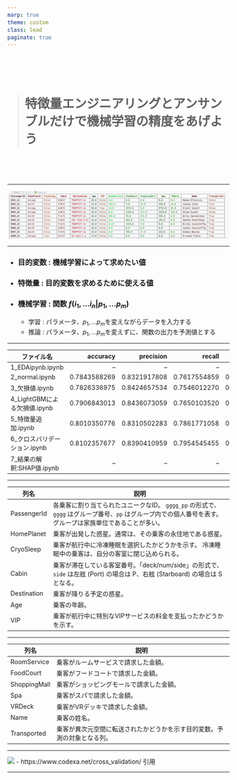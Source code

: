 ```yaml
---
marp: true
theme: custom
class: lead
paginate: true
---
```



<!---
_class: title
--->
<br>
<br>
<br>

> # 特徴量エンジニアリングとアンサンブルだけで機械学習の精度をあげよう
>

<br>
<br>
<br>

---



<!-- _header: 目標-->
<img src="1.png" />

<!-- footer: 2025年6月26日 プログラム言語特論発表 -->
---

<!-- _header: 用語-->
- ### 目的変数 : 機械学習によって求めたい値
- ### 特徴量 : 目的変数を求めるために使える値
- ### 機械学習 : 関数 $f(i_1,...i_n | p_1,...p_m)$ 
  - 学習 : パラメータ、$p_1,...p_m$を変えながらデータを入力する
  - 推論 :  パラメータ、$p_1,...p_m$を変えずに、関数の出力を予測値とする
<!-- footer: 2025年6月26日 プログラム言語特論発表 -->
---



<!-- _header: 結果-->
| ファイル名                               | accuracy     | precision    | recall       | F1-score     |
|----------------------------------------------|-------------:|-------------:|-------------:|-------------:|
| 1_EDAipynb.ipynb                             | –            | –            | –            | –            |
| 2_normal.ipynb                               | 0.7843588269 | 0.8321917808 | 0.7617554859 | 0.7954173486 |
| 3_欠損値.ipynb                              | 0.7826336975 | 0.8424657534 | 0.7546012270 | 0.7961165049 |
| 4_LightGBMによる欠損値.ipynb                | 0.7906843013 | 0.8436073059 | 0.7650103520 | 0.8023887079 |
| 5_特徴量追加.ipynb                          | 0.8010350776 | 0.8310502283 | 0.7861771058 | 0.8079911210 |
| 6_クロスバリデーション.ipynb                | 0.8102357677 | 0.8390410959 | 0.7954545455 | 0.8166666667 |
| 7_結果の解釈:SHAP値.ipynb                   | –            | –            | –            | –            |

<!-- footer: 2025年6月26日 プログラム言語特論発表 -->
---


<!-- _header: 列の説明-->

| 列名            | 説明                                                                                                                                      |
|-----------------|-------------------------------------------------------------------------------------------------------------------------------------------|
| PassengerId     | 各乗客に割り当てられたユニークなID。 `gggg_pp` の形式で、`gggg` はグループ番号、`pp` はグループ内での個人番号を表す。 グループは家族単位であることが多い。  |
| HomePlanet      | 乗客が出発した惑星。通常は、その乗客の永住地である惑星。                                                                                         |
| CryoSleep       | 乗客が航行中に冷凍睡眠を選択したかどうかを示す。 冷凍睡眠中の乗客は、自分の客室に閉じ込められる。                                                            |
| Cabin           | 乗客が滞在している客室番号。「deck/num/side」の形式で、 `side` は左舷 (Port) の場合は P、右舷 (Starboard) の場合は S となる。                               |
| Destination     | 乗客が降りる予定の惑星。                                                                                                                             |
| Age             | 乗客の年齢。                                                                                                                                                      |
| VIP             | 乗客が航行中に特別なVIPサービスの料金を支払ったかどうかを示す。                                                                                                                    |
<!-- footer: 2025年6月26日 プログラム言語特論発表 -->
---

<!-- _header: 列の説明-->

| 列名            | 説明                                                                                                                                      |
|-----------------|-------------------------------------------------------------------------------------------------------------------------------------------|
| RoomService     | 乗客がルームサービスで請求した金額。                                                                                                                                              |
| FoodCourt       | 乗客がフードコートで請求した金額。                                                                                                                                                |
| ShoppingMall    | 乗客がショッピングモールで請求した金額。                                                                                                                                          |
| Spa             | 乗客がスパで請求した金額。                                                                                                                                                        |
| VRDeck          | 乗客がVRデッキで請求した金額。                                                                                                                                                    |
| Name            | 乗客の姓名。                                                                                                                                                                      |
| Transported     | 乗客が異次元空間に転送されたかどうかを示す目的変数。予測の対象となる列。                                                                                                            |

<!-- footer: 2025年6月26日 プログラム言語特論発表 -->
---




<!-- _header: クロスバリデーション-->
<img src="cross_val.png" />
- https://www.codexa.net/cross_validation/ 引用

<!-- footer: 2025年6月26日 プログラム言語特論発表 -->
---